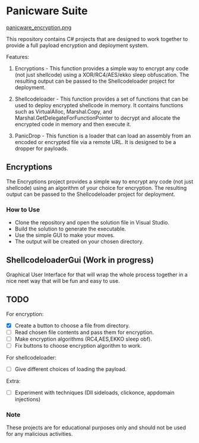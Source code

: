 # Panicware Suite

[panicware_encryption.png](panicware%20encrypion%20tab)

This repository contains C# projects that are designed to work together to provide a full payload encryption and deployment system.

Features:
1. Encryptions - This function provides a simple way to encrypt any code (not just shellcode) using a XOR/RC4/AES/ekko sleep obfuscation. The resulting output can be passed to the Shellcodeloader project for deployment.

2. Shellcodeloader - This function provides a set of functions that can be used to deploy encrypted shellcode in memory. It contains functions such as VirtualAlloc, Marshal.Copy, and Marshal.GetDelegateForFunctionPointer to decrypt and allocate the encrypted code in memory and then execute it.

3. PanicDrop - This function is a loader that can load an assembly from an encoded or encrypted file via a remote URL. It is designed to be a dropper for payloads.

## Encryptions
The Encryptions project provides a simple way to encrypt any code (not just shellcode) using an algorithm of your choice for encryption. The resulting output can be passed to the Shellcodeloader project for deployment.

### How to Use
- Clone the repository and open the solution file in Visual Studio.
- Build the solution to generate the executable.
- Use the simple GUI to make your moves.
- The output will be created on your chosen directory.

## ShellcodeloaderGui (Work in progress)
Graphical User Interface for that will wrap the whole process together in a nice neet way that will be fun and easy to use.

## TODO
For encryption: 
- [x] Create a button to choose a file from directory.
- [ ] Read chosen file contents and pass them for encryption.
- [ ] Make encryption algorithms (RC4,AES,EKKO sleep obf).
- [ ] Fix buttons to choose encryption algorithm to work.

For shellcodeloader:
- [ ] Give different choices of loading the payload.

Extra:
- [ ] Experiment with techniques (Dll sideloads, clickonce, appdomain injections)

### Note
These projects are for educational purposes only and should not be used for any malicious activities.